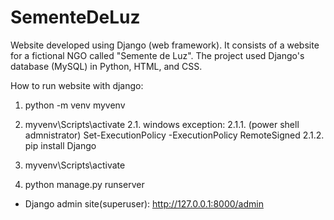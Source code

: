 # SementeDeLuz
Website developed using Django (web framework). It consists of a website for a fictional NGO called "Semente de Luz". The project used Django's database (MySQL) in Python, HTML, and CSS.

How to run website with django: 
1. python -m venv myvenv
2. myvenv\Scripts\activate
      2.1. windows exception: 2.1.1. (power shell admnistrator) Set-ExecutionPolicy -ExecutionPolicy RemoteSigned
                              2.1.2. pip install Django
                         
3. myvenv\Scripts\activate
4. python manage.py runserver
* Django admin site(superuser): http://127.0.0.1:8000/admin
